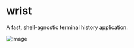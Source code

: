 # wrist
A fast, shell-agnostic terminal history application.

![image](https://github.com/user-attachments/assets/887ed066-e5b0-4f76-a167-3b6b9da35e36)
